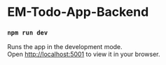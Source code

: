 # EM-Todo-App-Backend

### `npm run dev`

Runs the app in the development mode.\
Open [http://localhost:5001](http://localhost:5001) to view it in your browser.
